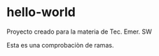 # hello-world
Proyecto creado para la materia de Tec. Emer. SW

Esta es una comprobaciòn de ramas. 
